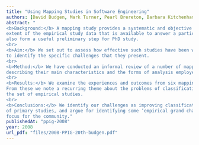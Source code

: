 ```yaml
---
title: "Using Mapping Studies in Software Engineering"
authors: [David Budgen, Mark Turner, Pearl Brereton, Barbara Kitchenham]
abstract: "
<b>Background:</b> A mapping study provides a systematic and objective procedure for identifying the nature and
extent of the empirical study data that is available to answer a particular research question. Such studies can
also form a useful preliminary step for PhD study.
<br>
<b>Aim:</b> We set out to assess how effective such studies have been when used for software engineering topics, and
to identify the specific challenges that they present.
<br>
<b>Method:</b> We have conducted an informal review of a number of mapping studies in software engineering,
describing their main characteristics and the forms of analysis employed.
<br>
<b>Results:</b> We examine the experiences and outcomes from six mapping studies, of which four are published.
From these we note a recurring theme about the problems of classification and a preponderance of ‘gaps’ in
the set of empirical studies.
<br>
<b>Conclusions:</b> We identify our challenges as improving classification guidelines, encouraging better reporting
of primary studies, and argue for identifying some ’empirical grand challenges’ for software engineering as a
focus for the community."
publishedAt: "ppig-2008"
year: 2008
url_pdf: "files/2008-PPIG-20th-budgen.pdf"
---
```


